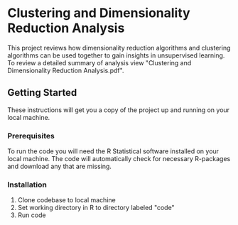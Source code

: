 # Clustering and Dimensionality Reduction Analysis 

This project reviews how dimensionality reduction algorithms and clustering algorithms can be used together to gain insights in unsupervised learning.  To review a detailed summary of analysis view "Clustering and Dimensionality Reduction Analysis.pdf".  

## Getting Started

These instructions will get you a copy of the project up and running on your local machine.  

### Prerequisites

To run the code you will need the R Statistical software installed on your local machine.  The code will automatically check for necessary R-packages and download any that are missing. 


### Installation

1.  Clone codebase to local machine
2.  Set working directory in R to directory labeled "code" 
3.  Run code 





